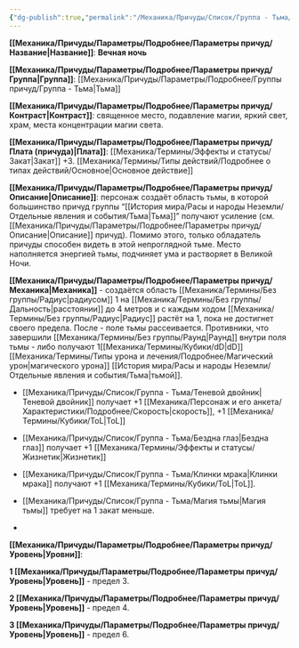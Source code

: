 ```yaml
---
{"dg-publish":true,"permalink":"/Механика/Причуды/Список/Группа - Тьма/Вечная ночь/","noteIcon":"","created":"2025-09-07T13:19:21.749+03:00","updated":"2025-09-06T12:17:00.858+03:00"}
---
```




**[[Механика/Причуды/Параметры/Подробнее/Параметры причуд/Название\|Название]]**: **Вечная ночь**

**[[Механика/Причуды/Параметры/Подробнее/Параметры причуд/Группа\|Группа]]**: [[Механика/Причуды/Параметры/Подробнее/Группы причуд/Группа - Тьма\|Тьма]] 

**[[Механика/Причуды/Параметры/Подробнее/Параметры причуд/Контраст\|Контраст]]**: священное место, подавление магии, яркий свет, храм, места концентрации магии света.

**[[Механика/Причуды/Параметры/Подробнее/Параметры причуд/Плата (причуда)\|Плата]]**: [[Механика/Термины/Эффекты и статусы/Закат\|Закат]] +3. [[Механика/Термины/Типы действий/Подробнее о типах действий/Основное\|Основное действие]]

**[[Механика/Причуды/Параметры/Подробнее/Параметры причуд/Описание\|Описание]]**: персонаж создаёт область тьмы, в которой большинство причуд группы “[[История мира/Расы и народы Неземли/Отдельные явления и события/Тьма\|Тьма]]” получают усиление (см. [[Механика/Причуды/Параметры/Подробнее/Параметры причуд/Описание\|Описание]] причуд). Помимо этого, только обладатель причуды способен видеть в этой непроглядной тьме. Место наполняется энергией тьмы, подчиняет ума и растворяет в Великой Ночи. 

**[[Механика/Причуды/Параметры/Подробнее/Параметры причуд/Механика\|Механика]]** - создаётся область [[Механика/Термины/Без группы/Радиус\|радиусом]] 1 на [[Механика/Термины/Без группы/Дальность\|расстоянии]] до 4 метров и с каждым ходом [[Механика/Термины/Без группы/Радиус\|Радиус]] растёт на 1, пока не достигнет своего предела. После - поле тьмы рассеивается. Противники, что завершили [[Механика/Термины/Без группы/Раунд\|Раунд]] внутри поля тьмы - либо получают 1[[Механика/Термины/Кубики/dD\|dD]] [[Механика/Термины/Типы урона и лечения/Подробнее/Магический урон\|магического урона]] [[История мира/Расы и народы Неземли/Отдельные явления и события/Тьма\|тьмой]].

- [[Механика/Причуды/Список/Группа - Тьма/Теневой двойник\|Теневой двойник]] получает +1 [[Механика/Персонаж и его анкета/Характеристики/Подробнее/Скорость\|скорость]], +1 [[Механика/Термины/Кубики/ToL\|ToL]]

- [[Механика/Причуды/Список/Группа - Тьма/Бездна глаз\|Бездна глаз]] получает +1 [[Механика/Термины/Эффекты и статусы/Жизнетик\|Жизнетик]]
- [[Механика/Причуды/Список/Группа - Тьма/Клинки мрака\|Клинки мрака]] получают +1 [[Механика/Термины/Кубики/ToL\|ToL]].
- [[Механика/Причуды/Список/Группа - Тьма/Магия тьмы\|Магия тьмы]] требует на 1 закат меньше. 
- 


**[[Механика/Причуды/Параметры/Подробнее/Параметры причуд/Уровень\|Уровни]]**:

**1 [[Механика/Причуды/Параметры/Подробнее/Параметры причуд/Уровень\|Уровень]]** - предел 3.

**2 [[Механика/Причуды/Параметры/Подробнее/Параметры причуд/Уровень\|Уровень]]** - предел 4.

**3 [[Механика/Причуды/Параметры/Подробнее/Параметры причуд/Уровень\|Уровень]]** - предел 6.